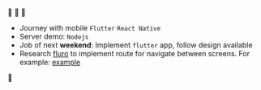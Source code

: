 :rocket: :rocket: :rocket:

- Journey with mobile `Flutter` `React Native`
- Server demo: `Nodejs`
- Job of next **weekend**: Implement `flutter` app, follow design available
- Research [fluro](https://github.com/theyakka/fluro) to implement route for navigate between screens. For example: [example](https://github.com/thanhniencung/demo-route-fluro/tree/master/lib)

:tada:
